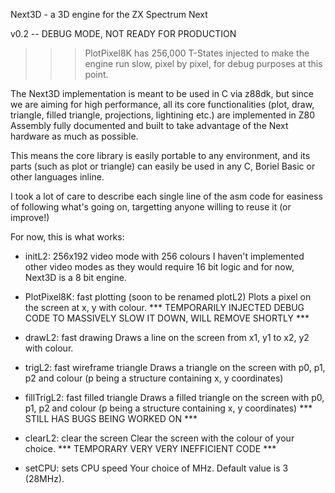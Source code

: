 Next3D - a 3D engine for the ZX Spectrum Next

v0.2 -- DEBUG MODE, NOT READY FOR PRODUCTION
>>> PlotPixel8K has 256,000 T-States injected to make the engine run slow, pixel by pixel, for debug purposes at this point.


The Next3D implementation is meant to be used in C via z88dk, but since we are aiming for high performance, all its core functionalities (plot, draw, triangle, filled triangle, projections, lightining etc.) are implemented in Z80 Assembly fully documented and built to take advantage of the Next hardware as much as possible.

This means the core library is easily portable to any environment, and its parts (such as plot or triangle) can easily be used in any C, Boriel Basic or other languages inline.

I took a lot of care to describe each single line of the asm code for easiness of following what's going on, targetting anyone willing to reuse it (or improve!)

For now, this is what works:

- initL2: 256x192 video mode with 256 colours
I haven't implemented other video modes as they would require 16 bit logic and for now, Next3D is a 8 bit engine.

- PlotPixel8K: fast plotting (soon to be renamed plotL2)
Plots a pixel on the screen at x, y with colour.
*** TEMPORARILY INJECTED DEBUG CODE TO MASSIVELY SLOW IT DOWN, WILL REMOVE SHORTLY ***

- drawL2: fast drawing
Draws a line on the screen from x1, y1 to x2, y2 with colour.

- trigL2: fast wireframe triangle
Draws a triangle on the screen with p0, p1, p2 and colour (p being a structure containing x, y coordinates)

- fillTrigL2: fast filled triangle
Draws a filled triangle on the screen with p0, p1, p2 and colour (p being a structure containing x, y coordinates)
*** STILL HAS BUGS BEING WORKED ON ***

- clearL2: clear the screen
Clear the screen with the colour of your choice.
*** TEMPORARY VERY VERY INEFFICIENT CODE ***

- setCPU: sets CPU speed
Your choice of MHz. Default value is 3 (28MHz).